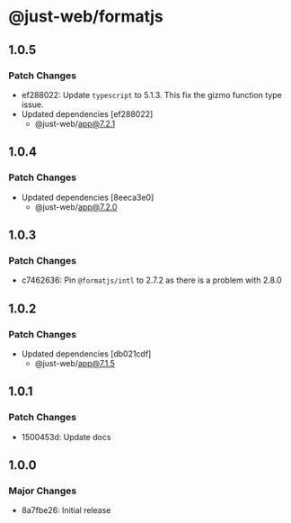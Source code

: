 # @just-web/formatjs

## 1.0.5

### Patch Changes

- ef288022: Update `typescript` to 5.1.3. This fix the gizmo function type issue.
- Updated dependencies [ef288022]
  - @just-web/app@7.2.1

## 1.0.4

### Patch Changes

- Updated dependencies [8eeca3e0]
  - @just-web/app@7.2.0

## 1.0.3

### Patch Changes

- c7462636: Pin `@formatjs/intl` to 2.7.2 as there is a problem with 2.8.0

## 1.0.2

### Patch Changes

- Updated dependencies [db021cdf]
  - @just-web/app@7.1.5

## 1.0.1

### Patch Changes

- 1500453d: Update docs

## 1.0.0

### Major Changes

- 8a7fbe26: Initial release
